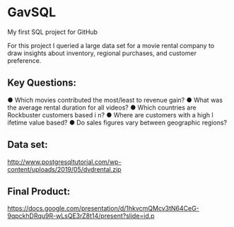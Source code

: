 # GavSQL
My first SQL project for GitHub

For this project I queried a large data set for a movie rental company to draw insights about inventory, regional purchases, and customer preference.

## Key Questions:
● Which movies contributed the most/least to revenue gain?
● What was the average rental duration for all videos?
● Which countries are Rockbuster customers based i n?
● Where are customers with a high l ifetime value based?
● Do sales figures vary between geographic regions?

## Data set:
http://www.postgresqltutorial.com/wp-content/uploads/2019/05/dvdrental.zip

## Final Product:
https://docs.google.com/presentation/d/1hkvcmQMcv3tN64CeG-9qpckhDRqu9R-wLsQE3rZ8t14/present?slide=id.p
